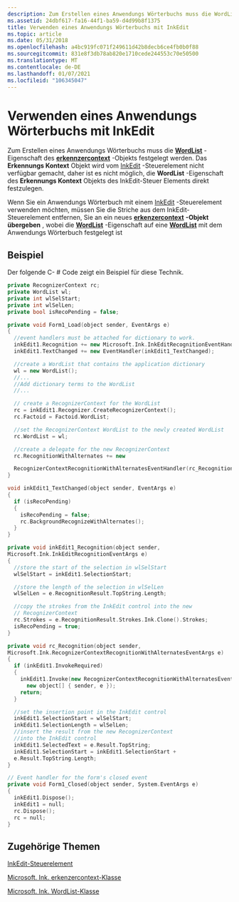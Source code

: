 ```yaml
---
description: Zum Erstellen eines Anwendungs Wörterbuchs muss die WordList-Eigenschaft des erkennzercontext-Objekts festgelegt werden.
ms.assetid: 24dbf617-fa16-44f1-ba59-d4d99b8f1375
title: Verwenden eines Anwendungs Wörterbuchs mit InkEdit
ms.topic: article
ms.date: 05/31/2018
ms.openlocfilehash: a4bc919fc071f249611d42b8decb6ce4fb0b0f88
ms.sourcegitcommit: 831e8f3db78ab820e1710cede244553c70e50500
ms.translationtype: MT
ms.contentlocale: de-DE
ms.lasthandoff: 01/07/2021
ms.locfileid: "106345047"
---
```

# <a name="using-an-application-dictionary-with-inkedit"></a>Verwenden eines Anwendungs Wörterbuchs mit InkEdit

Zum Erstellen eines Anwendungs Wörterbuchs muss die [**WordList**](/windows/desktop/api/msinkaut/nf-msinkaut-iinkrecognizercontext-get_wordlist) -Eigenschaft des [**erkennzercontext**](inkrecognizercontext-class.md) -Objekts festgelegt werden. Das **Erkennungs Kontext** Objekt wird vom [InkEdit](inkedit-control-reference.md) -Steuerelement nicht verfügbar gemacht, daher ist es nicht möglich, die **WordList** -Eigenschaft des **Erkennungs Kontext** Objekts des InkEdit-Steuer Elements direkt festzulegen.

Wenn Sie ein Anwendungs Wörterbuch mit einem [InkEdit](inkedit-control-reference.md) -Steuerelement verwenden möchten, müssen Sie die Striche aus dem InkEdit-Steuerelement entfernen, Sie an ein neues [**erkenzercontext**](inkrecognizercontext-class.md) **-Objekt übergeben** , wobei die [**WordList**](/windows/desktop/api/msinkaut/nf-msinkaut-iinkrecognizercontext-get_wordlist) -Eigenschaft auf eine [**WordList**](inkwordlist-class.md) mit dem Anwendungs Wörterbuch festgelegt ist

## <a name="example"></a>Beispiel

Der folgende C- \# Code zeigt ein Beispiel für diese Technik.


```C++
private RecognizerContext rc;
private WordList wl;
private int wlSelStart;
private int wlSelLen;
private bool isRecoPending = false;

private void Form1_Load(object sender, EventArgs e)
{
  //event handlers must be attached for dictionary to work.
  inkEdit1.Recognition += new Microsoft.Ink.InkEditRecognitionEventHandler(inkEdit1_Recognition);
  inkEdit1.TextChanged += new EventHandler(inkEdit1_TextChanged);

  //create a WordList that contains the application dictionary
  wl = new WordList();
  //...
  //Add dictionary terms to the WordList
  //...

  // create a RecognizerContext for the WordList
  rc = inkEdit1.Recognizer.CreateRecognizerContext();
  rc.Factoid = Factoid.WordList;

  //set the RecognizerContext WordList to the newly created WordList
  rc.WordList = wl;

  //create a delegate for the new RecognizerContext
  rc.RecognitionWithAlternates += new

  RecognizerContextRecognitionWithAlternatesEventHandler(rc_Recognition);
}

void inkEdit1_TextChanged(object sender, EventArgs e)
{
  if (isRecoPending)
  {
    isRecoPending = false;
    rc.BackgroundRecognizeWithAlternates();
  }
}

private void inkEdit1_Recognition(object sender,
Microsoft.Ink.InkEditRecognitionEventArgs e)
{
  //store the start of the selection in wlSelStart
  wlSelStart = inkEdit1.SelectionStart;

  //store the length of the selection in wlSelLen
  wlSelLen = e.RecognitionResult.TopString.Length;

  //copy the strokes from the InkEdit control into the new
  // RecognizerContext
  rc.Strokes = e.RecognitionResult.Strokes.Ink.Clone().Strokes;
  isRecoPending = true;
}

private void rc_Recognition(object sender,
Microsoft.Ink.RecognizerContextRecognitionWithAlternatesEventArgs e)
{
  if (inkEdit1.InvokeRequired)
  {
    inkEdit1.Invoke(new RecognizerContextRecognitionWithAlternatesEventHandler(rc_Recognition),
      new object[] { sender, e });
    return;
  }

  //set the insertion point in the InkEdit control
  inkEdit1.SelectionStart = wlSelStart;
  inkEdit1.SelectionLength = wlSelLen;
  //insert the result from the new RecognizerContext 
  //into the InkEdit control
  inkEdit1.SelectedText = e.Result.TopString;
  inkEdit1.SelectionStart = inkEdit1.SelectionStart +
  e.Result.TopString.Length;
}

// Event handler for the form's closed event
private void Form1_Closed(object sender, System.EventArgs e)
{
  inkEdit1.Dispose();
  inkEdit1 = null;
  rc.Dispose();
  rc = null;
}
```



## <a name="related-topics"></a>Zugehörige Themen

<dl> <dt>

[InkEdit-Steuerelement](/previous-versions/ms552265(v=vs.100))
</dt> <dt>

[Microsoft. Ink. erkenzercontext-Klasse](/previous-versions/ms552546(v=vs.100))
</dt> <dt>

[Microsoft. Ink. WordList-Klasse](/previous-versions/ms827589(v=msdn.10))
</dt> </dl>

 

 
